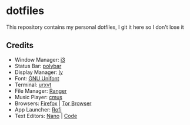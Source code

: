 # dotfiles

This repository contains my personal dotfiles, I git it here so I don't lose it

## Credits

- Window Manager: [i3](https://i3wm.org/)
- Status Bar: [polybar](https://github.com/polybar/polybar)
- Display Manager: [ly](https://github.com/nullgemm/ly)
- Font: [GNU Unifont](https://unifoundry.com/unifont/index.html)
- Terminal: [urxvt](https://linux.die.net/man/1/urxvt)
- File Manager: [Ranger](https://cmus.github.io/)
- Music Player: [cmus](https://cmus.github.io/)
- Browsers: [Firefox](https://www.mozilla.org/en-US/firefox/new/) | [Tor Browser](https://www.torproject.org/)
- App Launcher: [Rofi](https://github.com/davatorium/rofi)
- Text Editors: [Nano](https://sourceforge.net/projects/nanolinux/) | [Code](https://code.visualstudio.com/)
